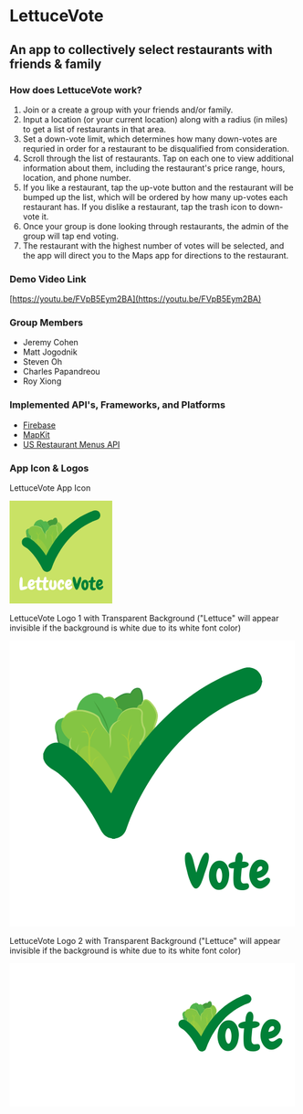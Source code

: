 

# LettuceVote

## An app to collectively select restaurants with friends & family

### How does LettuceVote work?

1. Join or a create a group with your friends and/or family.
2. Input a location (or your current location) along with a radius (in miles) to get a list of restaurants in that area.
3. Set a down-vote limit, which determines how many down-votes are requried in order for a restaurant to be disqualified from consideration.
4. Scroll through the list of restaurants. Tap on each one to view additional information about them, including the restaurant's price range, hours, location, and phone number.
5. If you like a restaurant, tap the up-vote button and the restaurant will be bumped up the list, which will be ordered by how many up-votes each restaurant has. If you dislike a restaurant, tap the trash icon to down-vote it.
6. Once your group is done looking through restaurants, the admin of the group will tap end voting. 
7. The restaurant with the highest number of votes will be selected, and the app will direct you to the Maps app for directions to the restaurant.

### Demo Video Link

[https://youtu.be/FVpB5Eym2BA](https://youtu.be/FVpB5Eym2BA)

### Group Members

- Jeremy Cohen
- Matt Jogodnik
- Steven Oh
- Charles Papandreou
- Roy Xiong

### Implemented API's, Frameworks, and Platforms

- [Firebase](https://firebase.google.com/)
- [MapKit](https://developer.apple.com/documentation/mapkit)
- [US Restaurant Menus API](https://rapidapi.com/restaurantmenus/api/us-restaurant-menus)

### App Icon & Logos

LettuceVote App Icon

![LettuceVote App Icon](App_Graphics/icon_180x180.png)

LettuceVote Logo 1 with Transparent Background ("Lettuce" will appear invisible if the background is white due to its white font color)

![LettuceVote Logo 1](App_Graphics/LettuceVote_Icon_Transparent.png)

LettuceVote Logo 2 with Transparent Background ("Lettuce" will appear invisible if the background is white due to its white font color)

![LettuceVote Logo 2](App_Graphics/LettuceVote_Logo.png)


